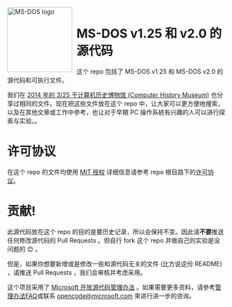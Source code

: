<img width="150" height="150" align="left" style="float: left; margin: 0 10px 0 0;" alt="MS-DOS logo" src="https://github.com/Microsoft/MS-DOS/blob/master/msdos-logo.png">

# MS-DOS v1.25 和 v2.0 的源代码
这个 repo 包括了 MS-DOS v1.25 和 MS-DOS v2.0 的源代码和可执行文件。

我们在 [2014 年的 3/25 于计算机历史博物馆 (Computer History Museum)](http://www.computerhistory.org/atchm/microsoft-ms-dos-early-source-code/) 也分享过相同的文件。现在把这些文件放在这个 repo 中，让大家可以更方便地搜索，以及在其他文章或工作中參考，也让对于早期 PC 操作系統有兴趣的人可以进行探索与实验。。

# 许可协议
在这个 repo 的文件均使用 [MIT 授权](https://en.wikipedia.org/wiki/MIT_License) 详细信息请参考 repo 根目路下的[许可协议](https://github.com/Microsoft/MS-DOS/blob/master/LICENSE.md)。

# 贡献!
此源代码放在这个 repo 的目的是要历史记录，所以会保持不变。因此请**不要**推送任何修改源代码的 Pull Requests 。但自行 fork 这个 repo 并做自己的实验是没问题的 😊 。

但是，如果你想要新增或是修改一些和源代码无关的文件 (比方说这份 README) ，请推送 Pull Requests ，我们会审核并考虑采用。

这个项目采用了  [Microsoft 开放源代码管理办法](https://opensource.microsoft.com/codeofconduct/) 。如果需要更多资料，请參考[管理办法FAQ](https://opensource.microsoft.com/codeofconduct/faq/)或联系 [opencode@microsoft.com](mailto:opencode@microsoft.com) 來进行进一步的咨询。

